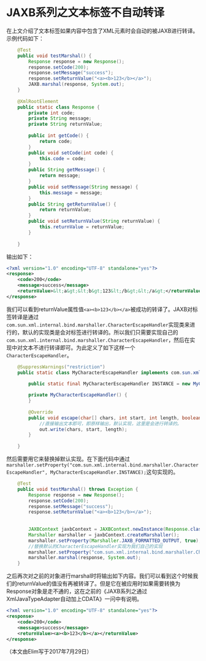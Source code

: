 # JAXB系列之文本标签不自动转译
在上文介绍了文本标签如果内容中包含了XML元素时会自动的被JAXB进行转译。示例代码如下：
```java
	@Test
	public void testMarshal() {
		Response response = new Response();
		response.setCode(200);
		response.setMessage("success");
		response.setReturnValue("<a><b>123</b></a>");
		JAXB.marshal(response, System.out);
	}
	
	@XmlRootElement
	public static class Response {
		private int code;
		private String message;
		private String returnValue;
		
		public int getCode() {
			return code;
		}
		public void setCode(int code) {
			this.code = code;
		}
		public String getMessage() {
			return message;
		}
		public void setMessage(String message) {
			this.message = message;
		}
		public String getReturnValue() {
			return returnValue;
		}
		public void setReturnValue(String returnValue) {
			this.returnValue = returnValue;
		}
		
	}
```

输出如下：
```xml
<?xml version="1.0" encoding="UTF-8" standalone="yes"?>
<response>
    <code>200</code>
    <message>success</message>
    <returnValue>&lt;a&gt;&lt;b&gt;123&lt;/b&gt;&lt;/a&gt;</returnValue>
</response>
```

我们可以看到returnValue属性值`<a><b>123</b></a>`被成功的转译了。JAXB对标签转译是通过`com.sun.xml.internal.bind.marshaller.CharacterEscapeHandler`实现类来进行的，默认的实现类是会对标签进行转译的。所以我们只需要实现自己的`com.sun.xml.internal.bind.marshaller.CharacterEscapeHandler`，然后在实现中对文本不进行转译即可。为此定义了如下这样一个`CharacterEscapeHandler`。
```java
	@SuppressWarnings("restriction")
	public static class MyCharacterEscapeHandler implements com.sun.xml.internal.bind.marshaller.CharacterEscapeHandler {

		public static final MyCharacterEscapeHandler INSTANCE = new MyCharacterEscapeHandler();
		
		private MyCharacterEscapeHandler() {
		}
		
		@Override
		public void escape(char[] chars, int start, int length, boolean isAttVal, Writer out) throws IOException {
			//直接输出文本即可，即原样输出，默认实现，这里是会进行转译的。
			out.write(chars, start, length);
		}
		
	}
```

然后需要用它来替换掉默认实现。在下面代码中通过`marshaller.setProperty("com.sun.xml.internal.bind.marshaller.CharacterEscapeHandler", MyCharacterEscapeHandler.INSTANCE);`这句实现的。
```java
	@Test
	public void testMarshal() throws Exception {
		Response response = new Response();
		response.setCode(200);
		response.setMessage("success");
		response.setReturnValue("<a><b>123</b></a>");
		
		
		JAXBContext jaxbContext = JAXBContext.newInstance(Response.class);
		Marshaller marshaller = jaxbContext.createMarshaller();
		marshaller.setProperty(Marshaller.JAXB_FORMATTED_OUTPUT, true);
		//替换默认的CharacterEscapeHandler实现为我们自己的实现
		marshaller.setProperty("com.sun.xml.internal.bind.marshaller.CharacterEscapeHandler", MyCharacterEscapeHandler.INSTANCE);
		marshaller.marshal(response, System.out);
	}
```

之后再次对之前的对象进行marshal时将输出如下内容。我们可以看到这个时候我们的returnValue的值没有再被转译了。但是它在被应用时如果需要转换为Response对象是走不通的，这在之前的《JAXB系列之通过XmlJavaTypeAdapter自动加上CDATA》一问中有说明。
```xml
<?xml version="1.0" encoding="UTF-8" standalone="yes"?>
<response>
    <code>200</code>
    <message>success</message>
    <returnValue><a><b>123</b></a></returnValue>
</response>
```

（本文由Elim写于2017年7月29日）